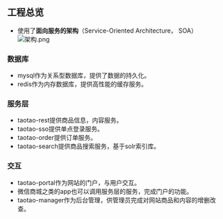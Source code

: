 ## 工程总览 ##
- 使用了**面向服务的架构**（Service-Oriented Architecture， SOA）<br/>
![架构.png](https://i.loli.net/2020/10/25/eckaEfZg63FpCXo.png)

### 数据库 ###
- mysql作为关系型数据库，提供了数据的持久化。
- redis作为内存数据库，提供高性能的缓存服务。


### 服务层 ###
- taotao-rest提供商品信息，内容服务。
- taotao-sso提供单点登录服务。
- taotao-order提供订单服务。
- taotao-search提供商品搜索服务，基于solr索引库。

### 交互 ###
- taotao-portal作为网站的门户，与用户交互。
- 微信商城之类的app也可以调用服务层的服务，完成门户的功能。
- taotao-manager作为后台管理，供管理员完成对网站商品和内容的增删改查。
